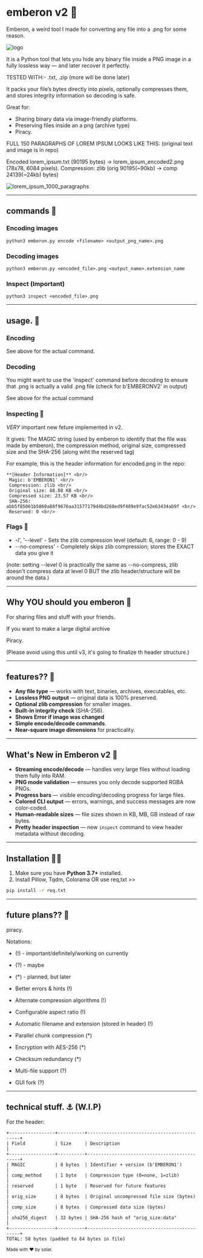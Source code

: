 # emberon v2 🦕
 Emberon, a weird tool I made for converting any file into a .png for some reason.

![logo](logo.jpeg)

 It is a Python tool that lets you hide any binary file inside a PNG image in a fully lossless way — and later recover it perfectly.
 
 TESTED WITH:- .txt, .zip (more will be done later)
 
 It packs your file’s bytes directly into pixels, optionally compresses them, and stores integrity information so decoding is safe.
 
  Great for:
 - Sharing binary data via image-friendly platforms.
 - Preserving files inside an a png (archive type)
 - Piracy.
 
 FULL 150 PARAGRAPHS OF LOREM IPSUM LOOKS LIKE THIS: (original text and image is in repo)
 
 Encoded lorem_ipsum.txt (90195 bytes) -> lorem_ipsum_encoded2.png (78x78, 6084 pixels).
 Compression: zlib (orig 90195(~90kb) -> comp 24139(~24kb) bytes)
 
 
![lorem_ipsum_1000_paragraphs](encoded.png)

---

## commands 💾
 
 ### Encoding images
 ```
 python3 emberon.py encode <filename> <output_png_name>.png
 ```
 ### Decoding images
 ```
 python3 emberon.py <encoded_file>.png <output_name>.extension_name
 ```
 ### Inspect (Important)
 ```
 python3 inspect <encoded_file>.png
 ```

---

## usage. 💽
 
 ### Encoding 
  See above for the actual command.
 
 ### Decoding
  You might want to use the 'inspect' command before decoding to ensure that .png is actually a valid .png file (check for b'EMBERONV2' in output)
 
  See above for the actual command
 
 ### Inspecting 🔮
  *VERY* important new feture implemented in v2. 
 
  It gives: The MAGIC string (used by emberon to identify that the file was made by emberon), the compression method, original size, compressed size and the SHA-256 (along wiht the reserved tag)
 
  For example, this is the header information for encoded.png in the repo:
  ```MD
  **[Header Information]** <br/>
   Magic: b'EMBERON1' <br/>
   Compression: zlib <br/>
   Original size: 88.08 KB <br/>
   Compressed size: 23.57 KB <br/>
   SHA-256: abb5f85061b5860a88f9676aa31577179d4bd268ed9f489e9fac52e63434ab9f <br/>
   Reserved: 0 <br/>
  ```
 
 ### Flags 🫥
  - -l', '--level' - Sets the zlib compression level (default: 6, range: 0 - 9)
  - --no-compress' - Completely skips zlib compression; stores the EXACT data you give it
 
  (note: setting --level 0 is practically the same as --no-compress, zlib doesn't compress data at level 0 BUT the zlib header/structure will be around the data.)
 
---

## Why YOU should you emberon 🎁
 For sharing files and stuff with your friends.

 If you want to make a large digital archive

 Piracy.

 (Please avoid using this until v3, it's going to finalize th header structure.)

---

## features?? 🔎
 - **Any file type** — works with text, binaries, archives, executables, etc.
- **Lossless PNG output** — original data is 100% preserved.
- **Optional zlib compression** for smaller images.
- **Built-in integrity check** (SHA-256).
- **Shows Error if image was changed**
- **Simple encode/decode commands**.
- **Near-square image dimensions** for practicality.

---

## What's New in Emberon v2 🎉
- **Streaming encode/decode** — handles very large files without loading them fully into RAM.  
- **PNG mode validation** — ensures you only decode supported RGBA PNGs.  
- **Progress bars** — visible encoding/decoding progress for large files.  
- **Colored CLI output** — errors, warnings, and success messages are now color-coded.  
- **Human-readable sizes** — file sizes shown in KB, MB, GB instead of raw bytes.  
- **Pretty header inspection** — new `inspect` command to view header metadata without decoding.  

---

## Installation ⛓️‍💥

1. Make sure you have **Python 3.7+** installed.
2. Install Pillow, Tqdm, Colorama OR use req,txt >>

```bash
pip install -r req.txt
```
---

## future plans?? 📡
 piracy.

 Notations:
  - (!) - important/definitely/working on currently
  - (?) - maybe
  - (*) - planned, but later

 - Better errors & hints (!)
 - Alternate compression algorithms (!)
 - Configurable aspect ratio (!)
 - Automatic filename and extension (stored in header) (!)
 - Parallel chunk compression (*)
 - Encryption with AES-256 (*)
 - Checksum redundancy (*)
 - Multi-file support (?)
 - GUI fork (?)

---

## technical stuff. ⚓️ (W.I.P)
 For the header:
 
 ```
 +-----------------+----------+---------------------------------------------+
 | Field           | Size     | Description                                 |
 +-----------------+----------+---------------------------------------------+
 | MAGIC           | 8 bytes  | Identifier + version (b'EMBERON1')          |
 | comp_method     | 1 byte   | Compression type (0=none, 1=zlib)           |
 | reserved        | 1 byte   | Reserved for future features                |
 | orig_size       | 8 bytes  | Original uncompressed file size (bytes)     |
 | comp_size       | 8 bytes  | Compressed data size (bytes)                |
 | sha256_digest   | 32 bytes | SHA-256 hash of "orig_size:data"            |
 +-----------------+----------+---------------------------------------------+
 TOTAL: 58 bytes (padded to 64 bytes in file)
```


<sup> Made with ❤️ by solar. <sup>


